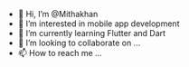 - 👋 Hi, I’m @Mithakhan
- 👀 I’m interested in mobile app development
- 🌱 I’m currently learning Flutter and Dart
- 💞️ I’m looking to collaborate on ...
- 📫 How to reach me ...

<!---
Mithakhan/Mithakhan is a ✨ special ✨ repository because its `README.md` (this file) appears on your GitHub profile.
You can click the Preview link to take a look at your changes.
--->
